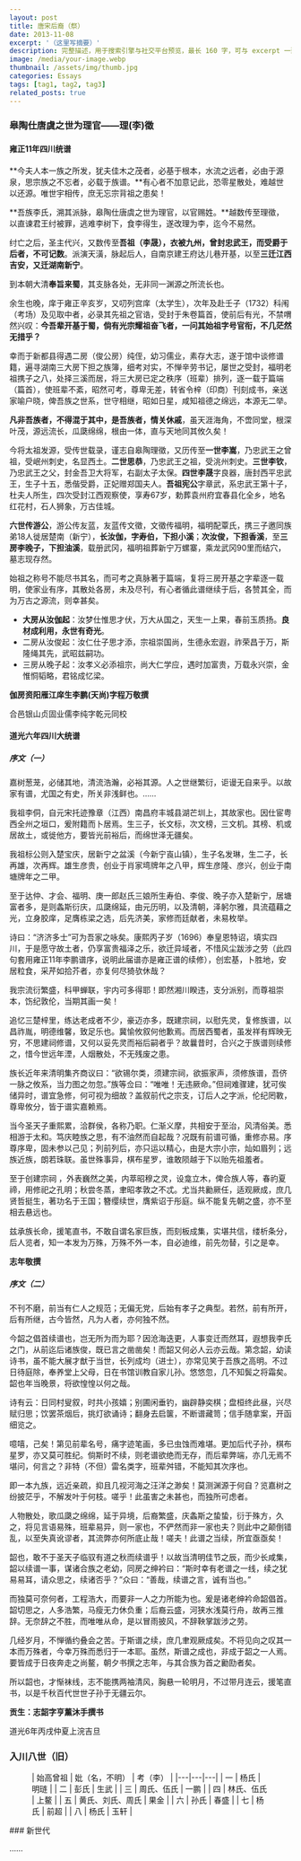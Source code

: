 ```yaml
---
layout: post
title: 唐宋后裔（祭）
date: 2013-11-08
excerpt: '（这里写摘要）'
description: 完整描述，用于搜索引擎与社交平台预览，最长 160 字，可与 excerpt 一致
image: /media/your-image.webp
thumbnail: /assets/img/thumb.jpg
categories: Essays
tags: [tag1, tag2, tag3]
related_posts: true
---
```


### 皋陶仕唐虞之世为理官——理(李)徵

#### 雍正11年四川统谱

\*\*今夫人本一族之所发，犹夫佳木之茂者，必基于根本，水流之远者，必由于源泉，思宗族之不忘者，必载于族谱。\*\*有心者不加意记此，恐零星散处，难越世以还源。唯世宇相传，庶无忘宗背祖之患矣！

\*\*吾族李氏，溯其派脉，皋陶仕唐虞之世为理官，以官赐姓。\*\*越数传至理徵，以直谏君王纣被罪，逃难李树下，食李得生，遂改理为李，迄今不易然。

纣亡之后，圣主代兴，又数传至**吾祖（李晟），衣被九州，曾封忠武王，而受爵于后者，不可记数**。派演天潢，脉起后人，自南京建王府达儿巷开基，以至**三迁江西吉安，又迁湖南新宁**。

到本朝大清**奉旨来蜀**，其支脉各处，无非同一渊源之所流长也。

余生也晚，庠于雍正辛亥岁，又叨列宫庠（太学生），次年及赴壬子（1732）科闱（考场）及见取中者，必录其先祖之官诰，受封于朱卷篇首，使前后有光，不禁喟然兴叹：**今吾辈开基于蜀，倘有光宗耀祖奋飞者，一问其始祖字号官衔，不几茫然无措乎？**

幸而于新都县得遇二房（俊公房）纯侄，幼习儒业，素存大志，遂于馆中谈修谱籍，遍寻湖南三大房下担之族簿，细考对实，不惮辛劳书记，屡世之受封，福明老祖携子之八，处择三溪而居，将三大房已定之秩序（班辈）排列，逐一载于篇端（篇首），使班辈不紊，昭然可考，尊卑无差，转省令梓（印商）刊刻成书，亲送家喻户晓，俾吾族之世系，世守相继，昭如日星，咸知祖德之绵远，本源无二举。

**凡非吾族者，不得混于其中，是吾族者，情关休戚**，虽天涯海角，不啻同堂，根深叶茂，源远流长，瓜瓞绵绵，根由一体，直与天地同其攸久矣！

今将太祖发源，受传世载录，谨志自皋陶理徵，又历传至**一世李嵩**，乃忠武王之曾祖，受岷州刺史，名显西土。**二世思恭**，乃忠武王之祖，受洮州刺史。**三世李钦**，乃忠武王之父，封金吾卫大将军，右副太子太保。**四世李晟**字良器，唐封西平忠武王，生子十五，悉偕受爵，正妃赠郑国夫人。**吾祖宪公**字章武，系忠武王第十子，杜夫人所生，四次受封江西观察使，享寿67岁，勅葬袁州府宜春县化全乡，地名红花村，石人狮象，万古佳城。

**六世传游公**，游公传友蓝，友蓝传文徵，文徵传福明，福明配覃氏，携三子邀同族弟18人徙居楚南（新宁），**长汝伽，字寿伯，下担小溪**；**次汝俊，下担香溪**，至**三房李晚子，下担油溪**，载册武冈，福明祖葬新宁万螺寨，乘龙武冈90里而结穴，墓志现存然。

始祖之称号不能尽书其名，而可考之真脉著于篇端，复将三房开基之字辈逐一载明，使家业有序，其散处各房，未及尽刊，有心者循此谱继续于后，各赞其全，而为万古之源流，则幸甚矣。

- **大房从汝伽起**：汝梦仕惟思才伏，万大从国之，天生一上果，春前玉质扬。**良材成利用，永世有奇光**。
- 二房从汝俊起：汝仁仕子思才添，宗祖崇国尚，生德永宏遐，祚荣昌于万，斯隆绳其先，武昭兹嗣功。
- 三房从晚子起：汝孝义必添祖宗，尚大仁学应，遇时加富贵，万载永兴崇，金惟恫韬略，君铭成忆梁。

**伽房资阳雁江庠生李鹏(天尚)字程万敬撰**

合邑银山贞固业儒李纯字乾元同校

#### 道光六年四川大统谱

##### 序文（一）

嘉树葱茏，必储其地，清流浩瀚，必裕其源。人之世继繁衍，讵谩无自来乎。以故家有谱，尤国之有史，所关非浅鲜也。……

我祖李侗，自元宋托迹豫章（江西）南昌府丰城县湖芒圳上，其故家也。因仕宦粤西全州之垣口，爰附籍而卜居焉。生三子，长文标，次文榜，三文机。其榜、机或居故土，或徙他方，要皆光前裕后，而绵世泽无疆矣。

我祖标公则入楚宝庆，居新宁之盆溪（今新宁崀山镇），生子名发琳，生二子，长再雄，次再辉。雄生彦贵，创业于肖家塆牌年之八甲，辉生彦隆、彦兴，创业于南塘牌年之二甲。

至于达仲、才会、福明、庚一郎赵氏三娘所生寿伯、李俊、晚子亦入楚新宁，居塘富者多，是则螽斯衍庆，瓜瓞绵延，由元历明，以及清朝，泽躬尔雅，具流蕴藉之光，立身胶庠，足膺栋梁之选，后先济美，家修而廷献者，未易枚举。

诗曰：“济济多士”可为吾家之咏矣。康熙丙子岁（1696）奉皇恩特诏，填实四川，于是愿守故土者，仍享富贵福泽之乐，欲迁异域者，不惜风尘跋涉之劳（此四句套用雍正11年李鹏谱序，说明此届谱亦是雍正谱的续修），创宏基，卜胜地，安居粒食，采芹如拾芥者，亦复何尽猗欤休哉？

我宗流衍繁盛，科甲蝉联，宇内可多得耶！即然湘川睽违，支分派别，而尊祖崇本，饬纪敦伦，当期其画一矣！

追忆三楚梓里，练达老成者不少，豪迈亦多，既建宗祠，以慰先灵，复修族谱，以昌祚胤，明德维馨，致足乐也。冀愉攸叙何他歉焉。而居西蜀者，虽发祥有辉映无穷，不思建祠修谱，又何以妥先灵而裕后嗣者乎？故曩昔时，合兴之于族谱则续修之，惜今世远年湮，人烟散处，不无残废之患。

族长近年来清明集齐商议曰：“欲锡尔类，须建宗祠，欲振家声，须修族谱，吾侪一脉之攸系，当力图之勿忽。”族等佥曰：“唯唯！无违厥命。”但祠难骤建，犹可俟储异时，谱宜急修，何可视为细故？盖叙前代之宗支，订后人之字派，伦纪罔斁，尊卑攸分，皆于谱实嘉赖焉。

当今圣天子重熙累，洽群侯，各称乃职。仁渐义摩，共相安于至治，风清俗美。悉相游于太和。笃庆睦族之思，有不油然而自起哉？况既有前谱可循，重修亦易。序尊序卑，固未参以己见；列前列后，亦只运以精心，由是大宗小宗，灿如眉列；远族近族，朗若珠联。虽世殊事异，棋布星罗，谁敢陨越于下以贻先祖羞者。

至于创建宗祠 ，外表巍然之美，内萃昭穆之灵，设龛立木，俾合族人等，春礿夏禘，用修祀之孔明；秋尝冬蒸，聿昭孝敦之不忒。尤当共勷厥任，适观厥成，庶几贤哲挺生，著功名于王国；簪缨续世，膺紫诏于彤庭。纵不能复先朝之盛，亦不至相去悬远也。

兹承族长命，援笔直书，不敢自谓名家巨族，而刻板成集，实堪共信，缕析条分，后人览者，知一本发为万殊，万殊不外一本，自必迪维，前先勿替，引之是幸。

**志年敬撰**

##### 序文（二）

不刊不磨，前当有仁人之规范；无偏无党，后始有孝子之典型。若然，前有所开，后有所继，古今皆然，凡为人者，亦何独不然。

今韶之倡首续谱也，岂无所为而为耶？因沧海迭更，人事变迁而然耳，遐想我李氏之门，从前迄后诸族俊，既已言之凿凿矣！而韶又何必人云亦云哉。第念韶，幼读诗书，虽不能大展才猷于当世，长列成均（进士），亦常见笑于吾族之高明。不过日待庭除，奉养堂上父母，日在书馆训教自家儿孙。悠悠忽，几不知鬓之将霜矣。韶也年当晚景，将欲惶惶以何之哉。

诗有云：日同村叟叙，时共小孩嬉；别圃闲垂钓，幽辟静奕棋；盘桓终此昼，兴尽赋归思；饮罢茶烟后，挑灯欲诵诗；翻身去启箧，不断谱藏笥；信手随拿案，开函细览之。

噫嘻，己矣！第见前辈名号，痛字迹笔画，多已虫蚀而难堪。更加后代子孙，棋布星罗，亦又莫可胜纪。倘斯时不续，则老谱欲绝而无存，而后辈弊端，亦几无焉不堪问，何言之？非特（不但）雷名类字，班辈舛错，不能知其次序也。

即一本九族，远近亲疏，抑且几视河海之汪洋之渺矣！莫测渊源于何自？览嘉树之纷披茫乎，不解发叶于何枝。嗟乎！此虽害之未甚也，而独所可虑者。

人物散处，歌瓜瓞之绵绵，延于异境，后裔繁盛，庆螽斯之蛰蛰，衍于殊方，久之，将见言语易殊，班辈易异，则一家也，不俨然而非一家也夫？则此中之颠倒错乱，以至失真讹谬者，其流弊亦何所底止哉！嗟夫！此谱之当续，所宜亟亟矣！

韶也，敢不于圣天子临驭有道之秋而续谱乎！以故当清明佳节之辰，而少长咸集，韶以续谱一事，谋诸合族之老幼，同房之绅衿曰：“斯时幸有老谱之一线，续之犹易易耳，请众思之，续诸否乎？”众曰：“善哉，续谱之言，诚有当也。”

而独莫可奈何者，工程浩大，而要非一人之力所能为也。爰是诸老绅衿命韶倡首。韶切思之，人多浩繁，马瘦无力休负重；后裔云盛，河狭水浅莫行舟，故再三推辞。无奈辞之不胜，而唯唯从命，是以冒雨披风，不辞鞅掌跋涉之劳。

几经岁月，不惮循约叠会之苦。于斯谱之续，庶几聿观厥成矣。不将见向之叹其一本而万殊者，今幸万殊而悉归于一本耶。虽然，斯谱之成也，非成于韶之一人焉。要皆成于日夜奔走之尚鳌，朝夕书撰之志年，与其合族为首之勷劻者矣。

所以韶也，才惭袜线，志不能携两袖清风，胸悬一轮明月，不过带月连云，援笔直书，以是千秋百代世世子孙于无疆云尔。

**贡生：志韶字亨薰沐手撰书**

道光6年丙戌仲夏上浣吉旦

### 入川八世（旧）

<figure class="wp-block-table">| 始高曾祖 | 妣（名，不明） | 考（李） |
|---|---|---|
| 一 | 杨氏 | 明琏 |
| 二 | 彭氏 | 生武 |
| 三 | 周氏、伍氏 | 一鹏 |
| 四 | 林氏、伍氏 | 上鳌 |
| 五 | 黄氏、刘氏、周氏 | 果金 |
| 六 | 孙氏 | 春盛 |
| 七 | 杨氏 | 前超 |
| 八 | 杨氏 | 玉轩 |

</figure>### 新世代

……